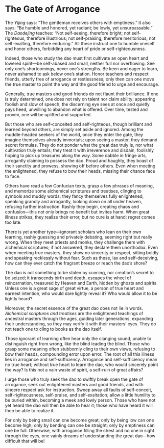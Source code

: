 # The Gate of Arrogance

The *Yijing* says: “The gentleman receives others with emptiness.” It also says: “Be humble and honored, yet radiant; be lowly, yet unsurpassable.” The *Daodejing* teaches: “Not self-seeing, therefore bright; not self-righteous, therefore illustrious; not self-praising, therefore meritorious; not self-exalting, therefore enduring.” All these instruct one to humble oneself and honor others, forbidding any heart of pride or self-righteousness.

Indeed, those who study the dao must first cultivate an open heart and lowered spirit—be self-abased and small, neither full nor overflowing. See only one’s shortcomings, never one’s strengths. Be keen and eager to learn, never ashamed to ask below one’s station. Honor teachers and respect friends, utterly free of arrogance or restlessness; only then can one move the true master to point the way and the good friend to urge and encourage.

Generally, true masters and good friends do not flaunt their brilliance. If one is truly determined, one does not rely on talent nor claim ability; appearing foolish and slow of speech, the discerning eye sees at once and quietly pays heed, unwilling to abandon what is offered. Over time, tested and proven, one will be uplifted and supported.

But those who are self-conceited and self-righteous, though brilliant and learned beyond others, are simply set aside and ignored. Among the muddle-headed seekers of the world, once they enter the gate, they imagine themselves already immortals; upon seeing a master, they demand secret formulas. They do not ponder what the great dao truly is, nor what cultivation truly entails; they treat it with irreverence and disdain, foolishly hoping to pick up treasures along the way. Some dabble in fringe arts, arrogantly claiming to possess the dao. Proud and haughty, they boast of their sanctity and prowess, showing off before others. Even when meeting the enlightened, they refuse to bow their heads, missing their chance face to face.

Others have read a few Confucian texts, grasp a few phrases of meaning, and memorize some alchemical scriptures and treatises, clinging to symbols and muddy words; they fancy themselves fully enlightened, speaking grandly and arrogantly, looking down on all under heaven, refusing further instruction. Rashly they begin, creating chaos and confusion—this not only brings no benefit but invites harm. When great illness strikes, they realize their error, but no cure is at hand; regret comes too late.

There is yet another type—ignorant scholars who lean on their own learning, rashly guessing and privately debating, seeming right but really wrong. When they meet priests and monks, they challenge them with alchemical scriptures; if not answered, they declare them unorthodox. Even when meeting true masters, they show no sincerity or respect, sitting boldly and speaking recklessly without fear. Such as these, lax and self-deceiving, how can they ever catch the fragrant breeze or reach the dao’s shore?

The dao is not something to be stolen by cunning, nor creation’s secret to be seized; it transcends birth and death, escapes the wheel of reincarnation, treasured by Heaven and Earth, hidden by ghosts and spirits. Unless one is a great sage of great virtue, a person of true heart and earnest intention, who would dare lightly reveal it? Who would allow it to be lightly heard?

Moreover, the secret essence of the great dao does not lie in words. *Alchemical scriptures and treatises* are the enlightened teachings of ancestral masters through the ages, guiding later generations, expanding their understanding, so they may verify it with their masters’ eyes. They do not teach one to cling to books as the dao itself.

Those ignorant of learning often hear only the clanging sound, unable to distinguish right from wrong, like the blind leading the blind. Those who grasp some meaning often stubbornly cling to their own views, refusing to bow their heads, compounding error upon error. The root of all this illness lies in arrogance and self-sufficiency. Arrogance and self-sufficiency mean no true heart; without true heart to learn the dao, who would sincerely point the way? Is this not a vain waste of spirit, a self-ruin of great affairs?

I urge those who truly seek the dao to swiftly break open the gate of arrogance, seek out enlightened masters and good friends, and with sincere respect ask for instruction. Sweep away all faults of self-conceit, self-righteousness, self-praise, and self-exaltation; allow a little humility to be buried within, becoming a meek and lowly person. Those who have not yet heard the dao will then be able to hear it; those who have heard it will then be able to realize it.

For only by being small can one become great; only by being low can one become high; only by bending can one be straight; only by emptiness can one be full. Otherwise, with arrogance filling the chest and no one in sight through the eyes, one vainly dreams of understanding the great dao—how difficult that will be!